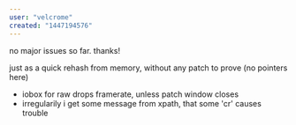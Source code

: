 ```yaml
---
user: "velcrome"
created: "1447194576"
---
```


no major issues so far. thanks!

just as a quick rehash from memory, without any patch to prove (no pointers here)

* iobox for raw drops framerate, unless patch window closes
* irregularily i get some message from xpath, that some 'cr' causes trouble


